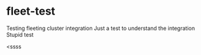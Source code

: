 # fleet-test
Testing fleeting cluster integration
Just a test to understand the integration
Stupid test

<ssss


